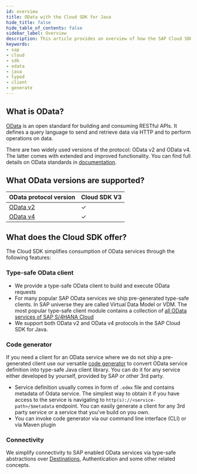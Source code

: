 ```yaml
---
id: overview
title: OData with the Cloud SDK for Java
hide_title: false
hide_table_of_contents: false
sidebar_label: Overview
description: This article provides an overview of how the SAP Cloud SDK for Java supports connecting to OData services.
keywords:
- sap
- cloud
- sdk
- odata
- java
- typed
- client
- generate
---
```


## What is OData?

[OData](https://www.odata.org/) is an open standard for building and consuming RESTful APIs. It defines a query language to send and retrieve data via HTTP and to perform operations on data.

There are two widely used versions of the protocol: OData v2 and OData v4. The latter comes with extended and improved functionality. You can find full details on OData standards in [documentation](https://www.odata.org/documentation/).

## What OData versions are supported?
| OData protocol version                                           | Cloud SDK V3 |
|------------------------------------------------------------------|--------------|
| [OData v2](use-typed-odata-v2-client-in-sap-cloud-sdk-for-java)  | &#10003;     |
| [OData v4](use-typed-odata-v4-client-in-sap-cloud-sdk-for-java ) | &#10003;     |


## What does the Cloud SDK offer?

The Cloud SDK simplifies consumption of OData services through the following features:

### Type-safe OData client

- We provide a type-safe OData client to build and execute OData requests
- For many popular SAP OData services we ship pre-generated type-safe clients. In SAP universe they are called Virtual Data Model or VDM. The most popular type-safe client module contains a collection of [all OData services of SAP S/4HANA Cloud](https://api.sap.com/package/SAPS4HANACloud?section=Artifacts)
- We support both OData v2 and OData v4 protocols in the SAP Cloud SDK for Java.

### Code generator

If you need a client for an OData service where we do not ship a pre-generated client use our versatile [code generator](../generate-typed-odata-v2-and-v4-client-for-java) to convert OData service definition into type-safe Java client library. You can do it for any service either developed by yourself, provided by SAP or other 3rd party.

- Service definition usually comes in form of `.edmx` file and contains metadata of Odata service. The simplest way to obtain it if you have access to the service is navigating to `http(s)://<service-path>/$metadata` endpoint. You can easily generate a client for any 3rd party service or a service that you've build on you own.
- You can invoke code generator via our command line interface (CLI) or via Maven plugin

### Connectivity

We simplify connectivity to SAP enabled OData services via type-safe abstractions over [Destinations](../connectivity/sdk-connectivity-destination-service), Authentication and some other related concepts.
